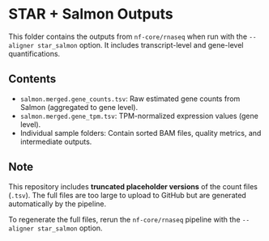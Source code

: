 # STAR + Salmon Outputs

This folder contains the outputs from `nf-core/rnaseq` when run with the `--aligner star_salmon` option. It includes transcript-level and gene-level quantifications.

## Contents

- `salmon.merged.gene_counts.tsv`: Raw estimated gene counts from Salmon (aggregated to gene level).
- `salmon.merged.gene_tpm.tsv`: TPM-normalized expression values (gene level).
- Individual sample folders: Contain sorted BAM files, quality metrics, and intermediate outputs.

## Note

This repository includes **truncated placeholder versions** of the count files (`.tsv`). The full files are too large to upload to GitHub but are generated automatically by the pipeline.

To regenerate the full files, rerun the `nf-core/rnaseq` pipeline with the `--aligner star_salmon` option.
